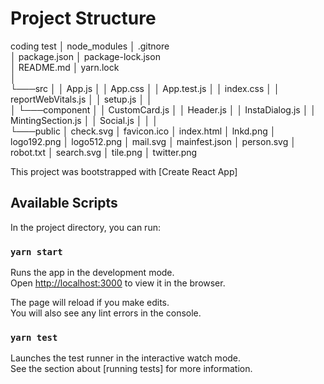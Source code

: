 # Project Structure
coding test
│    node_modules
│   .gitnore  
│    package.json
│    package-lock.json  
│    README.md
│    yarn.lock  
│   
└───src
│   │   App.js
│   │   App.css
│   │   App.test.js
│   │   index.css
│   │   reportWebVitals.js
│   │   setup.js
│   │         
│   └───component
│       │   CustomCard.js
│       │   Header.js
│       │   InstaDialog.js
│       │   MintingSection.js
│       │   Social.js
│
│
│   
└───public
    │     check.svg
    │     favicon.ico
    │     index.html
    │     lnkd.png
    │     logo192.png
    │     logo512.png
    │     mail.svg
    │     mainfest.json
    │     person.svg
    │     robot.txt
    │     search.svg
    │     tile.png
    │     twitter.png

   

This project was bootstrapped with [Create React App]

## Available Scripts

In the project directory, you can run:

### `yarn start`

Runs the app in the development mode.\
Open [http://localhost:3000](http://localhost:3000) to view it in the browser.

The page will reload if you make edits.\
You will also see any lint errors in the console.

### `yarn test`

Launches the test runner in the interactive watch mode.\
See the section about [running tests] for more information.





